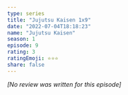 ```yaml
---
type: series
title: "Jujutsu Kaisen 1x9"
date: "2022-07-04T18:18:23"
name: "Jujutsu Kaisen"
season: 1
episode: 9
rating: 3
ratingEmoji: ⭐️⭐️⭐️
share: false
---
```


*[No review was written for this episode]*
